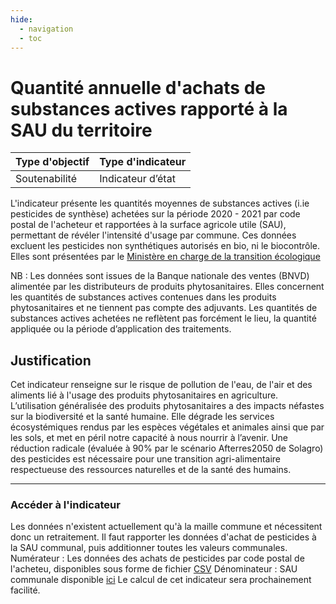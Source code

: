 ```yaml
---
hide:
  - navigation
  - toc
---
```

# Quantité annuelle d'achats de substances actives rapporté à la SAU du territoire 

|Type d'objectif|Type d'indicateur|
|--|--|
|Soutenabilité|Indicateur d’état|

L'indicateur présente les quantités moyennes de substances actives (i.ie pesticides de synthèse)  achetées  sur  la  période  2020  -  2021  par  code  postal  de  l'acheteur  et rapportées  à  la  surface agricole utile (SAU), permettant de révéler l'intensité d'usage par commune. Ces données excluent les pesticides non synthétiques autorisés en bio, 
ni le biocontrôle. 
Elles  sont  présentées  par  le [Ministère  en  charge  de  la  transition  écologique](https://www.statistiques.developpement-durable.gouv.fr/etat-des-lieux-des-ventes-et-des-achats-de-produits-phytosanitaires-en-france-en-2021-0)

NB  :  Les  données  sont  issues  de  la Banque  nationale  des  ventes  (BNVD) alimentée  par  les  distributeurs  de produits  phytosanitaires.  Elles concernent les quantités de substances actives  contenues  dans  les  produits phytosanitaires  et  ne  tiennent  pas compte  des  adjuvants.  Les quantités de substances actives achetées ne reflètent pas forcément le lieu, la quantité appliquée ou la période d’application des traitements. 

## Justification

Cet indicateur renseigne sur le risque de pollution de l'eau, de l'air et des aliments lié à  l'usage  des  produits  phytosanitaires  en  agriculture.  L’utilisation  généralisée  des produits  phytosanitaires  a  des  impacts  néfastes  sur  la  biodiversité  et  la  santé humaine. Elle dégrade les services écosystémiques rendus par les espèces végétales et animales ainsi que par les sols, et met en péril notre capacité à nous nourrir à l’avenir. 
Une  réduction  radicale  (évaluée  à  90%  par  le  scénario  Afterres2050 de Solagro) des pesticides  est  nécessaire  pour  une  transition  agri-alimentaire  respectueuse  des ressources naturelles et de la santé des humains.  

---

### Accéder à l'indicateur

Les  données  n'existent  actuellement  qu'à la maille commune et nécessitent donc un retraitement.  Il  faut rapporter les données d'achat de pesticides à la SAU communal, puis additionner toutes les valeurs communales.  
Numérateur : Les données des achats de pesticides par code postal de l'acheteu, 
disponibles sous forme de fichier [CSV](https://www.statistiques.developpement-durable.gouv.fr/catalogue?page=dataset&datasetId=64394162329d458db52e7189)
Dénominateur : SAU communale disponible [ici](https://www.observatoire-des-territoires.gouv.fr/surface-agricole-utilisee-sau )
Le calcul de cet indicateur sera prochainement facilité.
